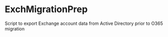 # ExchMigrationPrep
Script to export Exchange account data from Active Directory prior to O365 migration
